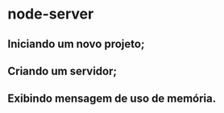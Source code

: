# node-server
## Iniciando um novo projeto;
## Criando um servidor;
## Exibindo mensagem de uso de memória.
